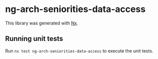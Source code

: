 # ng-arch-seniorities-data-access

This library was generated with [Nx](https://nx.dev).

## Running unit tests

Run `nx test ng-arch-seniorities-data-access` to execute the unit tests.
